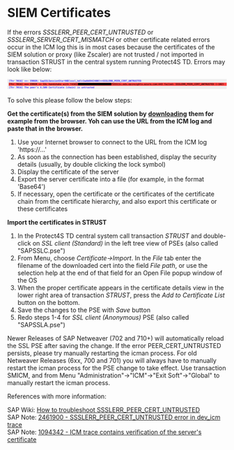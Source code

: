 # SIEM Certificates

If the errors _SSSLERR\_PEER\_CERT\_UNTRUSTED_ or _SSSLERR\_SERVER\_CERT\_MISMATCH_ or other certificate related errors occur in the ICM log this is in most cases because the certificates of the SIEM solution or proxy (like Zscaler) are not trusted / not imported in transaction STRUST in the central system running Protect4S TD. Errors may look like below:

![](<../../.gitbook/assets/image (56).png>)

To solve this please follow the below steps:

**Get the certificate(s) from the SIEM solution by** [**downloading**](https://support.shift4.com/hc/en-us/articles/360038747254-Export-an-Existing-Certificate-from-a-Web-Browser) **them for example from the browser. Yoh can use the URL from the ICM log and paste that in the browser.**

1. Use your Internet browser to connect to the URL from the ICM log 'https://...'
2. As soon as the connection has been established, display the security details (usually, by double clicking the lock symbol)
3. Display the certificate of the server
4. Export the server certificate into a file (for example, in the format 'Base64')
5. If necessary, open the certificate or the certificates of the certificate chain from the certificate hierarchy, and also export this certificate or these certificates

**Import the certificates in STRUST**

1. In the Protect4S TD central system call transaction _STRUST_ and double-click on _SSL client (Standard)_ in the left tree view of PSEs (also called "SAPSSLC.pse")
2. From Menu, choose _Certificate->Import_. In the _File_ tab enter the filename of the downloaded cert into the field _File path_, or use the selection help at the end of that field for an Open File popup window of the OS
3. When the proper certificate appears in the certificate details view in the lower right area of transaction _STRUST_, press the _Add to Certificate List_ button on the bottom.
4. Save the changes to the PSE with _Save_ button
5. Redo steps 1-4 for _SSL client (Anonymous)_ PSE (also called "SAPSSLA.pse")

Newer Releases of SAP Netweaver (702 and 710+) will automatically reload the SSL PSE after saving the change. If the error PEER\_CERT\_UNTRUSTED persists, please try manually restarting the icman process. For old Netweaver Releases (6xx, 700 and 701) you will always have to manually restart the icman process for the PSE change to take effect. Use transaction SMICM, and from Menu "Administration"->"ICM"->"Exit Soft"->"Global" to manually restart the icman process.

References with more information:

SAP Wiki: [How to troubleshoot SSSLERR\_PEER\_CERT\_UNTRUSTED](https://wiki.scn.sap.com/wiki/display/Security/Troubleshooting+Guide+-+How+to+troubleshoot+the+SSSLERR\_PEER\_CERT\_UNTRUSTED+\(peer+certificate+\(chain\)+is+not+trusted\)+issue)\
SAP Note: [2461900 - SSSLERR\_PEER\_CERT\_UNTRUSTED error in dev\_icm trace](https://launchpad.support.sap.com/#/notes/1094342)\
SAP Note: [1094342 - ICM trace contains verification of the server's certificate](https://launchpad.support.sap.com/#/notes/2461900)
